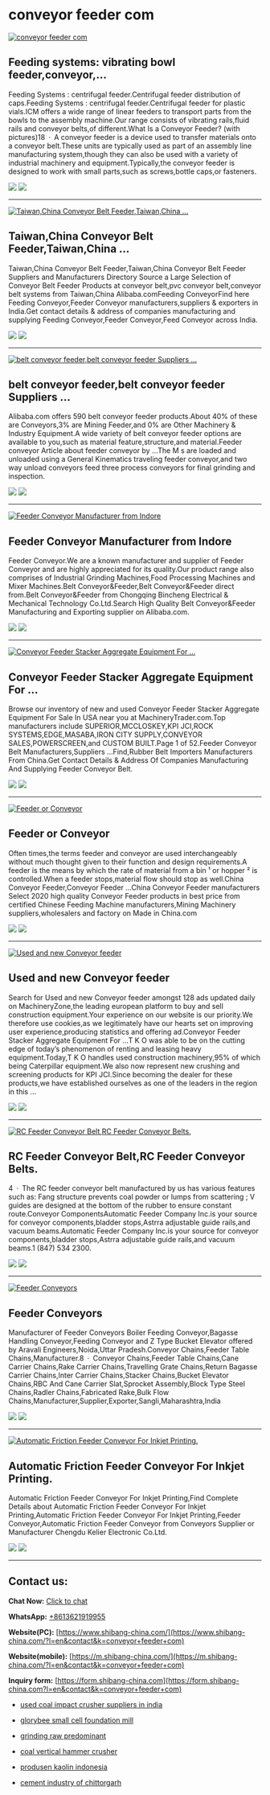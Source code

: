 # conveyor feeder com

<a href="https://swt.shibang-china.com/?l=en&img&k=conveyor+feeder+com" target="_blank">![conveyor feeder com](http://static.shibang-china.com/all-800x300/825.jpg)</a>

## Feeding systems: vibrating bowl feeder,conveyor,…
Feeding Systems : centrifugal feeder.Centrifugal feeder distribution of caps.Feeding Systems : centrifugal feeder.Centrifugal feeder for plastic vials.ICM offers a wide range of linear feeders to transport parts from the bowls to the assembly machine.Our range consists of vibrating rails,fluid rails and conveyor belts,of different.What Is a Conveyor Feeder? (with pictures)18&ensp;&#0183;&ensp;A conveyor feeder is a device used to transfer materials onto a conveyor belt.These units are typically used as part of an assembly line manufacturing system,though they can also be used with a variety of industrial machinery and equipment.Typically,the conveyor feeder is designed to work with small parts,such as screws,bottle caps,or fasteners.


<a href="https://whatsapp.shibangsoft.com/WhatsApp.php" target="_blank" title="WhatsApp">![](http://static.shibang-china.com/icon/whatsapp.png)</a> <a href="https://swt.shibang-china.com/?l=en&icon&k=conveyor+feeder+com" target="_blank">![](http://static.shibang-china.com/icon/chat-en.png)</a>

---

<a href="https://swt.shibang-china.com/?l=en&img&k=conveyor+feeder+com" target="_blank">![Taiwan,China Conveyor Belt Feeder,Taiwan,China …](http://static.shibang-china.com/all-800x300/664.jpg)</a>

## Taiwan,China Conveyor Belt Feeder,Taiwan,China …
Taiwan,China Conveyor Belt Feeder,Taiwan,China Conveyor Belt Feeder Suppliers and Manufacturers Directory Source a Large Selection of Conveyor Belt Feeder Products at conveyor belt,pvc conveyor belt,conveyor belt systems from Taiwan,China Alibaba.comFeeding ConveyorFind here Feeding Conveyor,Feeder Conveyor manufacturers,suppliers &amp; exporters in India.Get contact details &amp; address of companies manufacturing and supplying Feeding Conveyor,Feeder Conveyor,Feed Conveyor across India.


<a href="https://whatsapp.shibangsoft.com/WhatsApp.php" target="_blank" title="WhatsApp">![](http://static.shibang-china.com/icon/whatsapp.png)</a> <a href="https://swt.shibang-china.com/?l=en&icon&k=conveyor+feeder+com" target="_blank">![](http://static.shibang-china.com/icon/chat-en.png)</a>

---

<a href="https://swt.shibang-china.com/?l=en&img&k=conveyor+feeder+com" target="_blank">![belt conveyor feeder,belt conveyor feeder Suppliers …](http://static.shibang-china.com/all-800x300/341.jpg)</a>

## belt conveyor feeder,belt conveyor feeder Suppliers …
Alibaba.com offers 590 belt conveyor feeder products.About 40% of these are Conveyors,3% are Mining Feeder,and 0% are Other Machinery &amp; Industry Equipment.A wide variety of belt conveyor feeder options are available to you,such as material feature,structure,and material.Feeder conveyor Article about feeder conveyor by …The M s are loaded and unloaded using a General Kinematics traveling feeder conveyor,and two way unload conveyors feed three process conveyors for final grinding and inspection.


<a href="https://whatsapp.shibangsoft.com/WhatsApp.php" target="_blank" title="WhatsApp">![](http://static.shibang-china.com/icon/whatsapp.png)</a> <a href="https://swt.shibang-china.com/?l=en&icon&k=conveyor+feeder+com" target="_blank">![](http://static.shibang-china.com/icon/chat-en.png)</a>

---

<a href="https://swt.shibang-china.com/?l=en&img&k=conveyor+feeder+com" target="_blank">![Feeder Conveyor Manufacturer from Indore](http://static.shibang-china.com/all-800x300/99.jpg)</a>

## Feeder Conveyor Manufacturer from Indore
Feeder Conveyor.We are a known manufacturer and supplier of Feeder Conveyor and are highly appreciated for its quality.Our product range also comprises of Industrial Grinding Machines,Food Processing Machines and Mixer Machines.Belt Conveyor&amp;Feeder,Belt Conveyor&amp;Feeder direct from.Belt Conveyor&amp;Feeder from Chongqing Bincheng Electrical &amp; Mechanical Technology Co.Ltd.Search High Quality Belt Conveyor&amp;Feeder Manufacturing and Exporting supplier on Alibaba.com.


<a href="https://whatsapp.shibangsoft.com/WhatsApp.php" target="_blank" title="WhatsApp">![](http://static.shibang-china.com/icon/whatsapp.png)</a> <a href="https://swt.shibang-china.com/?l=en&icon&k=conveyor+feeder+com" target="_blank">![](http://static.shibang-china.com/icon/chat-en.png)</a>

---

<a href="https://swt.shibang-china.com/?l=en&img&k=conveyor+feeder+com" target="_blank">![Conveyor Feeder Stacker Aggregate Equipment For …](http://static.shibang-china.com/all-800x300/1334.jpg)</a>

## Conveyor Feeder Stacker Aggregate Equipment For …
Browse our inventory of new and used Conveyor Feeder Stacker Aggregate Equipment For Sale In USA near you at MachineryTrader.com.Top manufacturers include SUPERIOR,MCCLOSKEY,KPI JCI,ROCK SYSTEMS,EDGE,MASABA,IRON CITY SUPPLY,CONVEYOR SALES,POWERSCREEN,and CUSTOM BUILT.Page 1 of 52.Feeder Conveyor Belt Manufacturers,Suppliers …Find,Rubber Belt Importers Manufacturers From China.Get Contact Details &amp; Address Of Companies Manufacturing And Supplying Feeder Conveyor Belt.


<a href="https://whatsapp.shibangsoft.com/WhatsApp.php" target="_blank" title="WhatsApp">![](http://static.shibang-china.com/icon/whatsapp.png)</a> <a href="https://swt.shibang-china.com/?l=en&icon&k=conveyor+feeder+com" target="_blank">![](http://static.shibang-china.com/icon/chat-en.png)</a>

---

<a href="https://swt.shibang-china.com/?l=en&img&k=conveyor+feeder+com" target="_blank">![Feeder or Conveyor](http://static.shibang-china.com/all-800x300/1348.jpg)</a>

## Feeder or Conveyor
Often times,the terms feeder and conveyor are used interchangeably without much thought given to their function and design requirements.A feeder is the means by which the rate of material from a bin &#185; or hopper &#178; is controlled.When a feeder stops,material flow should stop as well.China Conveyor Feeder,Conveyor Feeder …China Conveyor Feeder manufacturers Select 2020 high quality Conveyor Feeder products in best price from certified Chinese Feeding Machine manufacturers,Mining Machinery suppliers,wholesalers and factory on Made in China.com


<a href="https://whatsapp.shibangsoft.com/WhatsApp.php" target="_blank" title="WhatsApp">![](http://static.shibang-china.com/icon/whatsapp.png)</a> <a href="https://swt.shibang-china.com/?l=en&icon&k=conveyor+feeder+com" target="_blank">![](http://static.shibang-china.com/icon/chat-en.png)</a>

---

<a href="https://swt.shibang-china.com/?l=en&img&k=conveyor+feeder+com" target="_blank">![Used and new Conveyor feeder](http://static.shibang-china.com/all-800x300/298.jpg)</a>

## Used and new Conveyor feeder
Search for Used and new Conveyor feeder amongst 128 ads updated daily on MachineryZone,the leading european platform to buy and sell construction equipment.Your experience on our website is our priority.We therefore use cookies,as we legitimately have our hearts set on improving user experience,producing statistics and offering ad.Conveyor Feeder Stacker Aggregate Equipment For …T K O was able to be on the cutting edge of today’s phenomenon of renting and leasing heavy equipment.Today,T K O handles used construction machinery,95% of which being Caterpillar equipment.We also now represent new crushing and screening products for KPI JCI.Since becoming the dealer for these products,we have established ourselves as one of the leaders in the region in this …


<a href="https://whatsapp.shibangsoft.com/WhatsApp.php" target="_blank" title="WhatsApp">![](http://static.shibang-china.com/icon/whatsapp.png)</a> <a href="https://swt.shibang-china.com/?l=en&icon&k=conveyor+feeder+com" target="_blank">![](http://static.shibang-china.com/icon/chat-en.png)</a>

---

<a href="https://swt.shibang-china.com/?l=en&img&k=conveyor+feeder+com" target="_blank">![RC Feeder Conveyor Belt,RC Feeder Conveyor Belts.](http://static.shibang-china.com/all-800x300/1211.jpg)</a>

## RC Feeder Conveyor Belt,RC Feeder Conveyor Belts.
4&ensp;&#0183;&ensp;The RC feeder conveyor belt manufactured by us has various features such as: Fang structure prevents coal powder or lumps from scattering ; V guides are designed at the bottom of the rubber to ensure constant route.Conveyor ComponentsAutomatic Feeder Company Inc.is your source for conveyor components,bladder stops,Astrra adjustable guide rails,and vacuum beams.Automatic Feeder Company Inc.is your source for conveyor components,bladder stops,Astrra adjustable guide rails,and vacuum beams.1 (847) 534 2300.


<a href="https://whatsapp.shibangsoft.com/WhatsApp.php" target="_blank" title="WhatsApp">![](http://static.shibang-china.com/icon/whatsapp.png)</a> <a href="https://swt.shibang-china.com/?l=en&icon&k=conveyor+feeder+com" target="_blank">![](http://static.shibang-china.com/icon/chat-en.png)</a>

---

<a href="https://swt.shibang-china.com/?l=en&img&k=conveyor+feeder+com" target="_blank">![Feeder Conveyors](http://static.shibang-china.com/all-800x300/1096.jpg)</a>

## Feeder Conveyors
Manufacturer of Feeder Conveyors Boiler Feeding Conveyor,Bagasse Handling Conveyor,Feeding Conveyor and Z Type Bucket Elevator offered by Aravali Engineers,Noida,Uttar Pradesh.Conveyor Chains,Feeder Table Chains,Manufacturer.8&ensp;&#0183;&ensp;Conveyor Chains,Feeder Table Chains,Cane Carrier Chains,Rake Carrier Chains,Travelling Grate Chains,Return Bagasse Carrier Chains,Inter Carrier Chains,Stacker Chains,Bucket Elevator Chains,RBC And Cane Carrier Slat,Sprocket Assembly,Block Type Steel Chains,Radler Chains,Fabricated Rake,Bulk Flow Chains,Manufacturer,Supplier,Exporter,Sangli,Maharashtra,India


<a href="https://whatsapp.shibangsoft.com/WhatsApp.php" target="_blank" title="WhatsApp">![](http://static.shibang-china.com/icon/whatsapp.png)</a> <a href="https://swt.shibang-china.com/?l=en&icon&k=conveyor+feeder+com" target="_blank">![](http://static.shibang-china.com/icon/chat-en.png)</a>

---

<a href="https://swt.shibang-china.com/?l=en&img&k=conveyor+feeder+com" target="_blank">![Automatic Friction Feeder Conveyor For Inkjet Printing.](http://static.shibang-china.com/all-800x300/984.jpg)</a>

## Automatic Friction Feeder Conveyor For Inkjet Printing.
Automatic Friction Feeder Conveyor For Inkjet Printing,Find Complete Details about Automatic Friction Feeder Conveyor For Inkjet Printing,Automatic Friction Feeder Conveyor For Inkjet Printing,Feeder Conveyor,Automatic Friction Feeder Conveyor from Conveyors Supplier or Manufacturer Chengdu Kelier Electronic Co.Ltd.

<a href="https://whatsapp.shibangsoft.com/WhatsApp.php" target="_blank" title="WhatsApp">![](http://static.shibang-china.com/icon/whatsapp.png)</a> <a href="https://swt.shibang-china.com/?l=en&icon&k=conveyor+feeder+com" target="_blank">![](http://static.shibang-china.com/icon/chat-en.png)</a>

---
## Contact us:

**Chat Now:** [Click to chat](https://swt.shibang-china.com?l=en&contact&k=conveyor+feeder+com)

**WhatsApp:**  [+8613621919955](https://whatsapp.shibangsoft.com/WhatsApp.php)

**Website(PC):** [https://www.shibang-china.com/](https://www.shibang-china.com/?l=en&contact&k=conveyor+feeder+com)

**Website(mobile):** [https://m.shibang-china.com/](https://m.shibang-china.com/?l=en&contact&k=conveyor+feeder+com)

**Inquiry form:** [https://form.shibang-china.com](https://form.shibang-china.com?l=en&contact&k=conveyor+feeder+com)

* [used coal impact crusher suppliers in india](../146/used%20coal%20impact%20crusher%20suppliers%20in%20india.md)

* [glorybee small cell foundation mill](../141/glorybee%20small%20cell%20foundation%20mill.md)

* [grinding raw predominant](../141/grinding%20raw%20predominant.md)

* [coal vertical hammer crusher](../147/coal%20vertical%20hammer%20crusher.md)

* [produsen kaolin indonesia](../144/produsen%20kaolin%20indonesia.md)

* [cement industry of chittorgarh](../145/cement%20industry%20of%20chittorgarh.md)